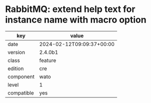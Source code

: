 [//]: # (werk v2)
# RabbitMQ: extend help text for instance name with macro option

key        | value
---------- | ---
date       | 2024-02-12T09:09:37+00:00
version    | 2.4.0b1
class      | feature
edition    | cre
component  | wato
level      | 1
compatible | yes


